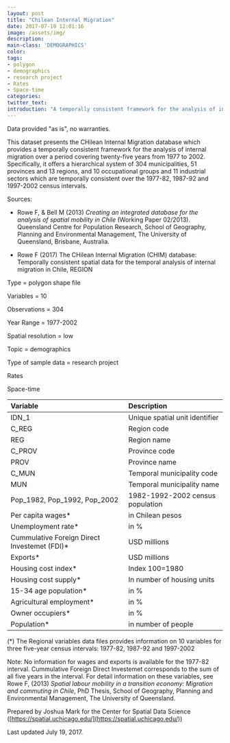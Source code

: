 ```yaml
---
layout: post
title: "Chilean Internal Migration"
date: 2017-07-19 12:01:16
image: /assets/img/
description:
main-class: 'DEMOGRAPHICS'
color:
tags:
- polygon
- demographics
- research project
- Rates
- Space-time
categories:
twitter_text:
introduction: "A temporally consistent framework for the analysis of internal migration over a period covering twenty-five years from 1977 to 2002."
---
```

<script>
  var map = L.map('map').setView([28.601151, 84.115914], 6);
  L.tileLayer('https://api.tiles.mapbox.com/v4/{id}/{z}/{x}/{y}.png?access_token=pk.eyJ1IjoibWFwYm94IiwiYSI6ImNpejY4NXVycTA2emYycXBndHRqcmZ3N3gifQ.rJcFIG214AriISLbB6B5aw', { <!--this is the URL for the Harmonised_municipalities Geojson-->
		maxZoom: 18,
		attribution: 'Map data &copy; <a href="http://openstreetmap.org">OpenStreetMap</a> contributors, ' +
			'<a href="http://creativecommons.org/licenses/by-sa/2.0/">CC-BY-SA</a>, ' +
			'Imagery © <a href="http://mapbox.com">Mapbox</a>',
		id: 'mapbox.light'
	}).addTo(map);

  // load GeoJSON from an external file
  // load GeoJSON from an external file
  $.getJSON("../Harmonised_municipalities.geojson",function(data){
    // add GeoJSON layer to the map once the file is loaded
    L.geoJson(data).addTo(map);
  });

</script>

Data provided "as is", no warranties.

This dataset presents the CHilean Internal Migration database which provides a temporally consistent framework for the analysis of internal migration over a period covering twenty-five years from 1977 to 2002. Specifically, it offers a hierarchical system of 304 municipalities, 51 provinces and 13 regions, and 10 occupational groups and 11 industrial sectors which are temporally consistent over the 1977-82, 1987-92 and 1997-2002 census intervals.

Sources:
- Rowe F, & Bell M (2013) <i>Creating an integrated database for the analysis of spatial mobility in Chile</i> (Working Paper 02/2013). Queensland Centre for Population Research, School of Geography, Planning and Environmental Management, The University of Queensland, Brisbane, Australia.											

- Rowe F (2017) The CHilean Internal Migration (CHIM) database: Temporally consistent spatial data for the temporal analysis of internal migration in Chile, REGION											

 Type = polygon shape file

 Variables = 10

 Observations = 304

 Year Range = 1977-2002

 Spatial resolution = low

 Topic = demographics

 Type of sample data = research project

 Rates

 Space-time


|Variable|Description|
|:-------|:----------|
|IDN_1|Unique spatial unit identifier|
|C_REG|Region code|
|REG|Region name|
|C_PROV|Province code|
|PROV|Province name|
|C_MUN|Temporal municipality code|
|MUN|Temporal municipality name|
|Pop_1982, Pop_1992, Pop_2002|1982-1992-2002 census population |
|Per capita wages* | in Chilean pesos|
|Unemployment rate* | in %|
|Cummulative Foreign Direct Investemet (FDI)* |USD millions|
|Exports* |USD millions|
|Housing cost index* |Index 100=1980|
|Housing cost supply* |In number of housing units|
|15-34 age population* |in %|
|Agricultural employment* |in %|
|Owner occupiers*|in %|
|Population* |in number of people|

(*) The Regional variables data files provides information on 10 variables for three five-year census intervals: 1977-82, 1987-92 and 1997-2002		

Note: No information for wages and exports is available for the 1977-82 interval. Cummulative Foreign Direct Investemet corresponds to the sum of all five years in the interval. For detail information on these variables, see Rowe F, (2013) *Spatial labour mobility in a transition economy: Migration and commuting in Chile*, PhD Thesis, School of Geography, Planning and Environmental Management, The University of Queensland.		


Prepared by Joshua Mark for the Center for Spatial Data Science ([https://spatial.uchicago.edu/](https://spatial.uchicago.edu/))

 Last updated July 19, 2017.
